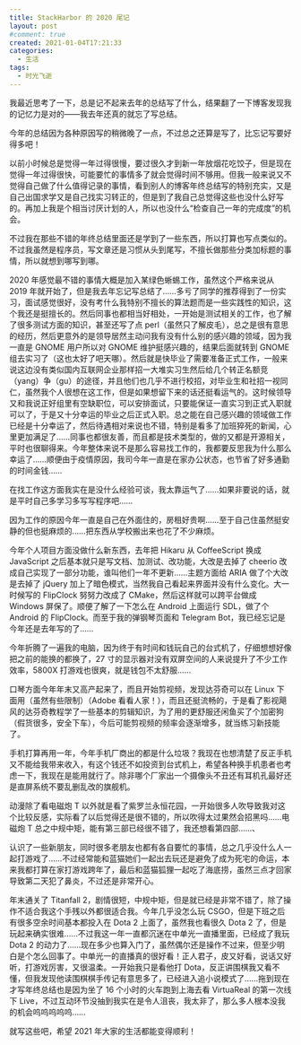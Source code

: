 ```yaml
---
title: StackHarbor 的 2020 尾记
layout: post
#comment: true
created: 2021-01-04T17:21:33
categories:
  - 生活
tags:
  - 时光飞逝
---
```

我最近思考了一下，总是记不起来去年的总结写了什么，结果翻了一下博客发现我的记忆力是对的——我去年还真的就忘了写总结。

今年的总结因为各种原因写的稍微晚了一点，不过总之还算是写了，比忘记写要好得多吧！

<!--more-->

以前小时候总是觉得一年过得很慢，要过很久才到新一年放烟花吃饺子，但是现在觉得一年过得很快，可能要忙的事情多了就会觉得时间不够用。但我一般来说又不觉得自己做了什么值得记录的事情，看到别人的博客年终总结写的特别充实，又是自己出国求学又是自己找实习转正的，但是到了我自己总觉得这些也没什么好写的。再加上我是个相当讨厌计划的人，所以也没什么“检查自己一年的完成度”的机会。

不过我在那些不错的年终总结里面还是学到了一些东西，所以打算也写点类似的。不过我虽然是程序员，写文章还是习惯从头到尾写，不擅长做那些分类加标题的事情，所以就想到哪写到哪。

2020 年感觉最不错的事情大概是加入某绿色蜥蜴工作，虽然这个严格来说从 2019 年就开始了，但是我去年忘记写总结了……多亏了同学的推荐得到了一份实习，面试感觉很好，没有考什么我特别不擅长的算法题而是一些实践性的知识，这个我还是挺擅长的。然后同事也都相当好相处，一开始是测试相关的工作，也了解了很多测试方面的知识，甚至还写了点 perl（虽然只了解皮毛），总之是很有意思的经历，然后更意外的是领导居然主动问我有没有什么别的感兴趣的领域，因为我一直是 GNOME 用户所以对 GNOME 维护挺感兴趣的，结果后面就转到 GNOME 组去实习了（这也太好了吧天哪）。然后就是快毕业了需要准备正式工作，一般来说这边没有类似国内互联网企业那样招一大堆实习生然后给几个转正名额竞（yang）争（gu）的途径，并且他们也几乎不进行校招，对毕业生和社招一视同仁，虽然我个人很想在这工作，但是如果想留下来的话还挺看运气的。这时候领导又和我说正好组里有空缺职位，可以安排面试，只要能保证一直实习到正式入职就可以了，于是又十分幸运的毕业之后正式入职。总之能在自己感兴趣的领域做工作已经是十分幸运了，然后待遇相对来说也不错，特别是看多了加班猝死的新闻，心里更加满足了……同事也都很友善，而且都是技术类型的，做的又都是开源相关，平时也很聊得来。今年整体来说不是那么容易找工作的，我都要反思我为什么那么幸运了……顺便由于疫情原因，我司今年一直是在家办公状态，也节省了好多通勤的时间金钱……

在找工作这方面我实在是没什么经验可谈，我太靠运气了……如果非要说的话，就是平时自己多学习多写写程序吧……

因为工作的原因今年一直是自己在外面住的，房租好贵啊……至于自己住虽然挺安静的但也挺麻烦的……把东西从学校搬出来也花了不少麻烦。

今年个人项目方面没做什么新东西，去年把 Hikaru 从 CoffeeScript 换成 JavaScript 之后基本就只是写文档、加测试、改功能，大改是去掉了 cheerio 改成自己实现了一部分功能，谁叫他们一年不更新……主题方面给 ARIA 做了个大改是去掉了 jQuery 加上了暗色模式，当然我自己看起来界面并没有什么变化。大一时候写的 FlipClock 努努力改成了 CMake，然后这样就可以跨平台做成 Windows 屏保了。顺便了解了一下怎么在 Android 上面运行 SDL，做了个 Android 的 FlipClock。而至于我的弹钢琴页面和 Telegram Bot，我已经忘记是今年还是去年写的了……

今年折腾了一遍我的电脑，因为终于有时间和钱玩自己的台式机了，仔细想想好像把之前的能换的都换了，27 寸的显示器对没有双屏空间的人来说提升了不少工作效率，5800X 打游戏也很爽，就是钱包不太舒服……

口琴方面今年年末又高产起来了，而且开始剪视频，发现达芬奇可以在 Linux 下面用（虽然有些限制）（Adobe 看看人家！），而且还挺流畅的，于是看了影视飓风的达芬奇教程学了一些基本的剪辑知识，为了用的更舒服还闲鱼买了个加密狗（假货很多，安全下车），今后可能剪视频的频率会逐渐增多，就当练习新技能了。

手机打算再用一年，今年手机厂商出的都是什么垃圾？我现在也想清楚了反正手机又不能给我带来收入，有这个钱还不如投资到台式机上，希望各种换手机患者也考虑一下，我现在是能用就行了。除非哪个厂家出一个摄像头不丑还有耳机孔最好还是直屏系统不要乱删乱改的旗舰机。

动漫除了看电磁炮 T 以外就是看了紫罗兰永恒花园，一开始很多人吹导致我对这个比较反感，实际看了以后觉得还是很不错的，所以吹得太过果然会招黑吗……电磁炮 T 总之中规中矩，能有第三部已经很不错了，我还想看第四部……、

认识了一些新朋友，同时很多老朋友也都有各自要忙的事情，总之几乎没什么人一起打游戏了……不过经常能和蓝猫她们一起出去玩还是避免了成为死宅的命运，本来我都打算在家打游戏跨年了，最后和蓝猫狐狸一起吃了海底捞，虽然三点才回家导致第二天犯了鼻炎，不过还是非常开心。

年末通关了 Titanfall 2，剧情很短，中规中矩，但是就已经是非常不错了，除了操作不适合我这个手残以外都很适合我。今年几乎没怎么玩 CSGO，但是下班之后有很多空余时间基本都投入在 Dota 2 上面了，虽然我也看很久 Dota 2 了，但是玩起来确实很难……不过我这一年一直都沉迷在中单光一直播里面，已经成了我玩 Dota 2 的动力了……现在多少也算入门了，虽然偶尔还是操作不过来，但至少明白是个怎么回事了。中单光一的直播真的很好看！正人君子，皮又好看，说话又好听，打游戏厉害，又很温柔。一开始我只是看他打 Dota，反正讲围棋我又看不懂，但我发现他读围棋棋手传记有意思多了，已经进入追小说模式了……拖到现在才写年终总结也是因为坐了 16 个小时的火车跑到上海去看 VirtuaReal 的第一次线下 Live，不过互动环节没抽到我实在是令人沮丧，我太非了，那么多人根本没我的机会呜呜呜呜呜……

就写这些吧，希望 2021 年大家的生活都能变得顺利！

